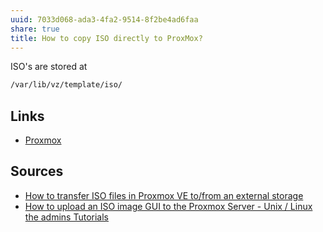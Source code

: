 ```yaml
---
uuid: 7033d068-ada3-4fa2-9514-8f2be4ad6faa
share: true
title: How to copy ISO directly to ProxMox?
---
```

ISO's are stored at

``` bash
/var/lib/vz/template/iso/
```
## Links

* [Proxmox](../64163d08-ada6-4848-aef1-2a8c134c562b)
## Sources

* [How to transfer ISO files in Proxmox VE to/from an external storage](https://mycyberuniverse.com/how-transfer-iso-files-proxmox-ve-external-storage.html)
* [How to upload an ISO image GUI to the Proxmox Server - Unix / Linux the admins Tutorials](https://unixcop.com/upload-iso-image-proxmox-server/)